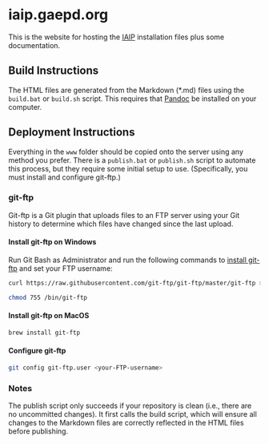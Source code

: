 # iaip.gaepd.org

This is the website for hosting the [IAIP](https://bitbucket.org/gaepdit/iaip/) installation files plus some documentation.

## Build Instructions

The HTML files are generated from the Markdown (*.md) files using the `build.bat` or `build.sh` script. This requires that [Pandoc](https://pandoc.org/) be installed on your computer.

## Deployment Instructions

Everything in the `www` folder should be copied onto the server using any method you prefer. There is a `publish.bat` or `publish.sh` script to automate this process, but they require some initial setup to use. (Specifically, you must install and configure git-ftp.)

### git-ftp

Git-ftp is a Git plugin that uploads files to an FTP server using your Git history to determine which files have changed since the last upload.

#### Install git-ftp on Windows

Run Git Bash as Administrator and run the following commands to [install git-ftp](https://github.com/git-ftp/git-ftp/blob/master/INSTALL.md#windows) and set your FTP username:

```bash
curl https://raw.githubusercontent.com/git-ftp/git-ftp/master/git-ftp > /bin/git-ftp

chmod 755 /bin/git-ftp
```

#### Install git-ftp on MacOS

```bash
brew install git-ftp
```

#### Configure git-ftp

```bash
git config git-ftp.user <your-FTP-username>
```

### Notes

The publish script only succeeds if your repository is clean (i.e., there are no uncommitted changes). It first calls the build script, which will ensure all changes to the Markdown files are correctly reflected in the HTML files before publishing.
